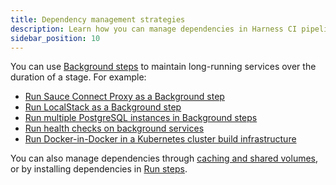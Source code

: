 ```yaml
---
title: Dependency management strategies
description: Learn how you can manage dependencies in Harness CI pipelines.
sidebar_position: 10
---
```


You can use [Background steps](./background-step-settings) to maintain long-running services over the duration of a stage. For example:

* [Run Sauce Connect Proxy as a Background step](/tutorials/ci-pipelines/test/saucelabs-proxy)
* [Run LocalStack as a Background step](/tutorials/ci-pipelines/test/localstack)
* [Run multiple PostgreSQL instances in Background steps](./multiple-postgres.md)
* [Run health checks on background services](./health-check-services.md)
* [Run Docker-in-Docker in a Kubernetes cluster build infrastructure](./run-docker-in-docker-in-a-ci-stage.md)

You can also manage dependencies through [caching and shared volumes](../caching-ci-data/share-ci-data-across-steps-and-stages.md), or by installing dependencies in [Run steps](../run-step-settings.md).
